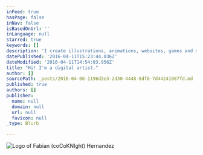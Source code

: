 ```yaml
---
inFeed: true
hasPage: false
inNav: false
isBasedOnUrl: ''
inLanguage: null
starred: true
keywords: []
description: 'I create illustrations, animations, websites, games and more.'
datePublished: '2016-04-11T15:23:44.036Z'
dateModified: '2016-04-11T14:54:03.956Z'
title: "Hi! I'm a digital artist."
author: []
sourcePath: _posts/2016-04-06-1196d3e3-2d30-4448-8df8-7d44241087fd.md
published: true
authors: []
publisher:
  name: null
  domain: null
  url: null
  favicon: null
_type: Blurb

---
```

![Logo of Fabian (coCoKNIght) Hernandez](https://the-grid-user-content.s3-us-west-2.amazonaws.com/709e32d9-b9c9-497f-8788-eee5d6c9058d.png)